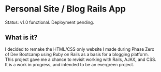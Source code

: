 # Personal Site / Blog Rails App
Status: v1.0 functional. Deployment pending.

## What is it?
I decided to remake the HTML/CSS only website I made during Phase Zero of Dev Bootcamp using Ruby on Rails as a basis for a blogging platform. This project gave me a chance to revisit working with Rails, AJAX, and CSS. It is a work in progress, and intended to be an evergreen project.
